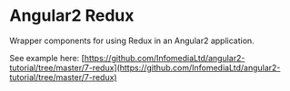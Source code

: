 # Angular2 Redux

Wrapper components for using Redux in an Angular2 application.

See example here: [https://github.com/InfomediaLtd/angular2-tutorial/tree/master/7-redux](https://github.com/InfomediaLtd/angular2-tutorial/tree/master/7-redux)



